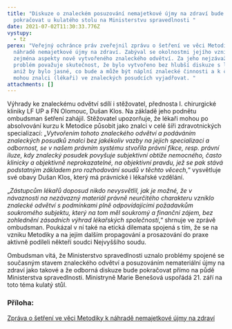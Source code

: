 ```yaml
---
title: "Diskuze o znaleckém posuzování nemajetkové újmy na zdraví bude
  pokračovat u kulatého stolu na Ministerstvu spravedlnosti "
date: 2021-07-02T11:30:33.776Z
vystupy:
  - tz
perex: "Veřejný ochránce práv zveřejnil zprávu o šetření ve věci Metodiky k
  náhradě nemajetkové újmy na zdraví. Zabýval se okolnostmi jejího vzniku a
  zejména aspekty nově vytvořeného znaleckého odvětví. Za jeho nejzávažnější
  problém považuje skutečnost, že bylo vytvořeno bez hlubší diskuze s lékaři a
  aniž by bylo jasné, co bude a může být náplní znalecké činnosti a k čemu se
  mohou znalci (lékaři) ve znaleckých posudcích vyjadřovat. "
attachments: []
---
```

<p>Výhrady ke znaleckému odvětví sdílí i stěžovatel, přednosta I. chirurgické kliniky LF UP a FN Olomouc, Dušan Klos. Na základě jeho podnětu ombudsman šetření zahájil. Stěžovatel upozorňuje, že lékaři mohou po absolvování kurzu k Metodice působit jako znalci v celé šíři zdravotnických specializací: &bdquo;<em>Vytvořením tohoto znaleckého odvětví a podáváním znaleckých posudků znalci bez jakékoliv vazby na jejich specializaci a odbornost, se v našem právním systému stvořila právní fikce, resp. právní iluze, kdy znalecký posudek povyšuje subjektivní obtíže nemocného, často klinicky a objektivně neprokazatelné, na objektivní pravdu, jež se pak stává podstatným základem pro rozhodování soudů v těchto věcech</em>,&ldquo; vysvětluje své obavy Dušan Klos, který má právnické i lékařské vzdělání.</p>

<p>&bdquo;<em>Zástupcům lékařů doposud nikdo nevysvětlil, jak je možné, že v návaznosti na nezávazný materiál právně neurčitého charakteru vzniklo znalecké odvětví s podmínkami plně odpovídajícími požadavkům soukromého subjektu, který na tom měl soukromý a finanční zájem, bez zohlednění zásadních výhrad lékařských společností</em>,&ldquo; shrnuje ve zprávě ombudsman. Poukázal v ní také na etická dilemata spojená s tím, že se na vzniku Metodiky a na jejím dalším propagování a prosazování do praxe aktivně podíleli někteří soudci Nejvyššího soudu.</p>

<p>Ombudsman vítá, že Ministerstvo spravedlnosti uznalo problémy spojené se současným stavem znaleckého odvětví a posuzováním nemateriální újmy na zdraví jako takové a že odborná diskuze bude pokračovat přímo na půdě Ministerstva spravedlnosti. Ministryně Marie Benešová uspořádá 21. září na toto téma kulatý stůl.</p>

<h3 data-tomark-pass="">Příloha:</h3>

<p><a href="https://eso.ochrance.cz/Nalezene/Edit/9252">Zpráva o šetření ve věci Metodiky k náhradě nemajetkové újmy na zdraví</a>&nbsp;</p>
